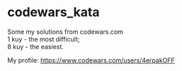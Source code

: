 # codewars_kata
  
Some my solutions from codewars.com  
1 kuy - the most difficult;  
8 kuy - the easiest.  
  
  My profile: https://www.codewars.com/users/4erpakOFF
